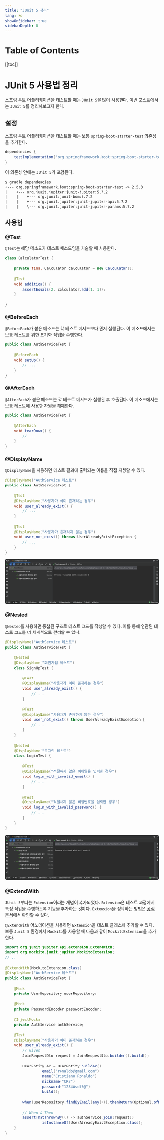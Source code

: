 ```yaml
---
title: "JUnit 5 정리"
lang: ko
showOnSidebar: true
sidebarDepth: 0
---
```


# Table of Contents
[[toc]]

# JUnit 5 사용법 정리
스프링 부트 어플리케이션을 테스트할 때는 `JUnit 5`을 많이 사용한다. 이번 포스트에서는 `JUnit 5`를 정리해보고자 한다.

## 설정
스프링 부트 어플리케이션을 테스트할 때는 보통 `spring-boot-starter-test` 의존성을 추가한다.
``` groovy
dependencies {
    testImplementation('org.springframework.boot:spring-boot-starter-test')
} 
```
이 의존성 안에는 `JUnit 5`가 포함된다.
```
$ gradle dependencies
+--- org.springframework.boot:spring-boot-starter-test -> 2.5.3
|    +--- org.junit.jupiter:junit-jupiter:5.7.2
|    |    +--- org.junit:junit-bom:5.7.2
|    |    +--- org.junit.jupiter:junit-jupiter-api:5.7.2
|    |    \--- org.junit.jupiter:junit-jupiter-params:5.7.2
```

## 사용법

### @Test
`@Test`는 해당 메소드가 테스트 메소드임을 기술할 때 사용한다.
``` java
class CalculatorTest {

    private final Calculator calculator = new Calculator();

    @Test
    void addition() {
        assertEquals(2, calculator.add(1, 1));
    }

}
```

### @BeforeEach
`@BeforeEach`가 붙은 메소드는 각 테스트 메서드보다 먼저 실행된다. 이 메소드에서는 보통 테스트를 위한 초기화 작업을 수행한다.
``` java
public class AuthServiceTest {

    @BeforeEach
    void setUp() {
        // ...
    }
}
```

### @AfterEach
`@AfterEach`가 붙은 메소드는 각 테스트 메서드가 실행된 후 호출된다. 이 메소드에서는 보통 테스트에 사용한 자원을 해제한다.
``` java
public class AuthServiceTest {

    @AfterEach
    void tearDown() {
        // ...
    }
}
```

### @DisplayName
`@DisplayName`을 사용하면 테스트 결과에 출력되는 이름을 직접 지정할 수 있다.
``` java
@DisplayName("AuthService 테스트")
public class AuthServiceTest {

    @Test
    @DisplayName("사용자가 이미 존재하는 경우")
    void user_already_exist() {
        // ...
    }

    @Test
    @DisplayName("사용자가 존재하지 않는 경우")
    void user_not_exist() throws UserAlreadyExistException {
        // ...
    }
}
```
![](./20220201_junit5/1.png)

### @Nested
`@Nested`를 사용하면 중첩된 구조로 테스트 코드를 작성할 수 있다. 이를 통해 연관된 테스트 코드를 더 체계적으로 관리할 수 있다.
``` java
@DisplayName("AuthService 테스트")
public class AuthServiceTest {

    @Nested
    @DisplayName("회원가입 테스트")
    class SignUpTest {

        @Test
        @DisplayName("사용자가 이미 존재하는 경우")
        void user_already_exist() {
            // ...
        }

        @Test
        @DisplayName("사용자가 존재하지 않는 경우")
        void user_not_exist() throws UserAlreadyExistException {
            // ...
        }
    }

    @Nested
    @DisplayName("로그인 테스트")
    class LoginTest {
        
        @Test
        @DisplayName("적절하지 않은 이메일을 입력한 경우")
        void login_with_invalid_email() {
            // ...
        }

        @Test
        @DisplayName("적절하지 않은 비밀번호을 입력한 경우")
        void login_with_invalid_password() {
            // ...
        }
    }
}
```
![](./20220201_junit5/2.png)

### @ExtendWith
`JUnit 5`부터는 `Extension`이라는 개념이 추가되었다. `Extension`은 테스트 과정에서 특정 작업을 수행하도록 기능을 추가하는 것이다. `Extension`을 정의하는 방법은 [공식 문서](https://junit.org/junit5/docs/current/user-guide/#extensions)에서 확인할 수 있다.

`@ExtendWith` 어노테이션을 사용하면 `Extension`을 테스트 클래스에 추가할 수 있다. 보통 `Junit 5` 환경에서 `Mockito`를 사용할 때 다음과 같이 `MockitoExtension`을 추가한다.
``` java
import org.junit.jupiter.api.extension.ExtendWith;
import org.mockito.junit.jupiter.MockitoExtension;
// ..

@ExtendWith(MockitoExtension.class)
@DisplayName("AuthService 테스트")
public class AuthServiceTest {

    @Mock
    private UserRepository userRepository;

    @Mock
    private PasswordEncoder passwordEncoder;

    @InjectMocks
    private AuthService authService;

    @Test
    @DisplayName("사용자가 이미 존재하는 경우")
    void user_already_exist() {
        // Given
        JoinRequestDto request = JoinRequestDto.builder().build();

        UserEntity ex = UserEntity.builder()
                .email("ronaldo@gmail.com")
                .name("Cristiano Ronaldo")
                .nickname("CR7")
                .password("1234Asdf!@")
                .build();

        when(userRepository.findByEmail(any())).thenReturn(Optional.ofNullable(ex));

        // When & Then
        assertThatThrownBy(() -> authService.join(request))
                .isInstanceOf(UserAlreadyExistException.class);
    }
}
```

